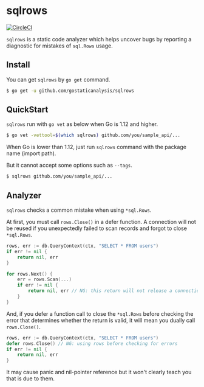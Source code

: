# sqlrows

[![CircleCI](https://circleci.com/gh/gostaticanalysis/sqlrows.svg?style=svg)](https://circleci.com/gh/gostaticanalysis/sqlrows)

`sqlrows` is a static code analyzer which helps uncover bugs by reporting a diagnostic for mistakes of `sql.Rows` usage.

## Install

You can get `sqlrows` by `go get` command.

```bash
$ go get -u github.com/gostaticanalysis/sqlrows
```

## QuickStart

`sqlrows` run with `go vet` as below when Go is 1.12 and higher.

```bash
$ go vet -vettool=$(which sqlrows) github.com/you/sample_api/...
```

When Go is lower than 1.12, just run `sqlrows` command with the package name (import path).

But it cannot accept some options such as `--tags`.

```bash
$ sqlrows github.com/you/sample_api/...
```

## Analyzer

`sqlrows` checks a common mistake when using `*sql.Rows`.

At first, you must call `rows.Close()` in a defer function. A connection will not be reused if you unexpectedly failed to scan records and forgot to close `*sql.Rows`.

```go
rows, err := db.QueryContext(ctx, "SELECT * FROM users")
if err != nil {
    return nil, err
}

for rows.Next() {
	err = rows.Scan(...)
	if err != nil {
		return nil, err // NG: this return will not release a connection.
	}
}
```

And, if you defer a function call to close the `*sql.Rows` before checking the error that determines whether the return is valid, it will mean you dually call `rows.Close()`.

```go
rows, err := db.QueryContext(ctx, "SELECT * FROM users")
defer rows.Close() // NG: using rows before checking for errors
if err != nil {
    return nil, err
}
```

It may cause panic and nil-pointer reference but it won't clearly teach you that is due to them.